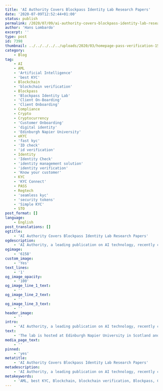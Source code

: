 ```yaml
---
title: 'AI Authority Covers Blockpass Identity Lab Research Papers'
date: '2020-07-09T12:52:44+01:00'
status: publish
permalink: /2020/07/09/ai-authority-covers-blockpass-identity-lab-research-papers
author: 'Hans Lombardo'
excerpt: ''
type: post
id: 7398
thumbnail: ../../../../../uploads/2020/03/homepage-pass-verification-150x150.jpg
category:
    - Blog
tag:
    - AI
    - AML
    - 'Artificial Intelligence'
    - 'best KYC'
    - Blockchain
    - 'blockchain verification'
    - Blockpass
    - 'Blockpass Identity Lab'
    - 'Client On-Boarding'
    - 'Client Onboarding'
    - Compliance
    - Crypto
    - Cryptocurrency
    - 'Customer Onboarding'
    - 'digital identity'
    - 'Edinburgh Napier University'
    - eKYC
    - 'fast kyc'
    - 'ID check'
    - 'id verification'
    - Identity
    - 'Identity Check'
    - 'identity management solution'
    - 'identity verification'
    - 'Know your customer'
    - KYC
    - 'KYC Connect'
    - PASS
    - Regtech
    - 'seamless kyc'
    - 'security tokens'
    - 'Simple KYC'
    - STO
post_format: []
language:
    - English
post_translations: []
ogtitle:
    - 'AI Authority Covers Blockpass Identity Lab Research Papers'
ogdescription:
    - 'AI Authority, a leading publication on AI technology, recently covered leading research papers published by the the Blockpass Identity Lab.'
ogimage:
    - '6158'
custom_image:
    - 'Yes'
text_lines:
    - '1'
og_image_opacity:
    - '100'
og_image_line_1_text:
    - ''
og_image_line_2_text:
    - ''
og_image_line_3_text:
    - ''
header_image:
    - ''
intro:
    - 'AI Authority, a leading publication on AI technology, recently covered leading research papers published by the the Blockpass Identity Lab.'
text:
    - 'The lab is hosted at Edinburgh Napier University in Scotland and is funded by Blockpass to conduct innovative research into user controlled, zero knowledge identity solutions. The AI Authority emphasizes the <a href="https://aithority.com/technology/blockchain/blockpass-identity-lab-publishes-leading-edge-research-papers-in-blockchain-ai-tech-for-healthcare-hr-iot-sectors/">benefits to the users and application</a> for compliance and regulatory requirements.'
media_page_text:
    - ''
pinned:
    - 'yes'
metatitle:
    - 'AI Authority Covers Blockpass Identity Lab Research Papers'
metadescription:
    - 'AI Authority, a leading publication on AI technology, recently covered leading research papers published by the the Blockpass Identity Lab.'
metakeywords:
    - 'AML, best KYC, Blockchain, blockchain verification, Blockpass, Client On-Boarding, Client Onboarding, Compliance, Crypto, Cryptocurrency, Customer Onboarding, digital identity, fast kyc, Identity, Identity Check, identity management solution, identity verification, Know your customer, KYC, KYC Connect, PASS, Regtech, seamless kyc, security tokens, Simple KYC, STO, AI, Artificial Intelligence, Blockpass Identity Lab, Edinburgh Napier University, Know Your Customer, eKYC, ID Check, ID verification, digital identity,  '
---
```

<!DOCTYPE html PUBLIC "-//W3C//DTD HTML 4.0 Transitional//EN" "http://www.w3.org/TR/REC-html40/loose.dtd">
<?xml encoding="UTF-8">

